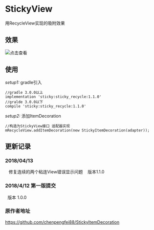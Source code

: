 # StickyView
用RecycleView实现的吸附效果


## 效果
![点击查看](https://github.com/ytsxg123/StickyView/blob/master/gif/show.gif)
## 使用
 *setup1:* gradle引入
 ```
 //gradle 3.0.0以上
 implementation 'sticky:sticky_recycle:1.1.0'
 //gralde 3.0.0以下
 compile 'sticky:sticky_recycle:1.1.0'
 ```
 *setup2:* 添加ItemDecoration
 ```
 //构造为StickyView接口 适配器实现
 mRecycleView.addItemDecoration(new StickyItemDecoration(adapter));
 ```
 ## 更新记录
 
 ### 2018/04/13
    修复连续的两个粘连View错误显示问题
    版本1.1.0
    
 ### 2018/4/12 第一版提交
   版本 1.0.0
   
   
 ### 原作者地址
 https://github.com/chenpengfei88/StickyItemDecoration
 
